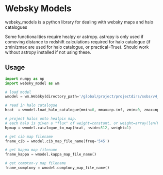 # Websky Models

websky_models is a python library for dealing with websky maps and halo catalogues

Some functionalities require healpy or astropy. astropy is only used if comoving distance to redshift calculations required for halo catalogue (if zmin/zmax are used for halo catalogue, or practical=True). Should work without astropy installed if not using these.

## Usage

```python
import numpy as np
import websky_model as wm

# load model
wmodel = wm.WebSky(directory_path='/global/project/projectdirs/sobs/v4_sims/mbs/websky/data/',websky_version = 'v0.1', verbose=True)

# read in halo catalogue
hcat  = wmodel.load_halo_catalogue(mmin=0, mmax=np.inf, zmin=0, zmax=np.inf, rmin=0., rmax=np.inf, practical=True)

# project halos onto healpix map. 
# each halo is given a "flux" of weight=constant, or weight=array(len(Nhalo))
hpmap = wmodel.catalogue_to_map(hcat, nside=512, weight=1)

# get cib map filename
fname_cib = wmodel.cib_map_file_name(freq='545')

# get kappa map filename
fname_kappa = wmodel.kappa_map_file_name()

# get compton-y map filename
fname_comptony = wmodel.comptony_map_file_name()
```

